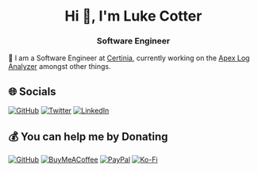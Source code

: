 <h1 align="center">Hi 👋, I'm Luke Cotter</h1>
<h3 align="center">Software Engineer</h3>

🔭 I am a Software Engineer at [Certinia](https://github.com/certinia/), currently working on the [Apex Log Analyzer](https://github.com/certinia/debug-log-analyzer) amongst other things.

## 🌐 Socials

[![GitHub](https://img.shields.io/badge/GitHub-100000?style=for-the-badge&logo=github&logoColor=white)](https://github.com/lukecotter) [![Twitter](https://img.shields.io/badge/Twitter-1DA1F2?style=for-the-badge&logo=twitter&logoColor=white)](https://twitter.com/luke__cotter) [![LinkedIn](https://img.shields.io/badge/LinkedIn-0077B5?style=for-the-badge&logo=linkedin&logoColor=white)](https://www.linkedin.com/in/luke-cotter/)

## 💰 You can help me by Donating
[![GitHub](https://img.shields.io/badge/Sponsor-%E2%9D%A4-%23db61a2.svg?&logo=github&logoColor=181717&&style=for-the-badge&labelColor=white)](https://github.com/sponsors/lukecotter) [![BuyMeACoffee](https://img.shields.io/badge/Buy%20Me%20a%20Coffee-ffdd00?style=for-the-badge&logo=buy-me-a-coffee&logoColor=black)](https://buymeacoffee.com/lcotter) [![PayPal](https://img.shields.io/badge/PayPal-00457C?style=for-the-badge&logo=paypal&logoColor=white)](https://paypal.me/lc0tter) [![Ko-Fi](https://img.shields.io/badge/Ko--fi-F16061?style=for-the-badge&logo=ko-fi&logoColor=white)](https://ko-fi.com/lcotter)
